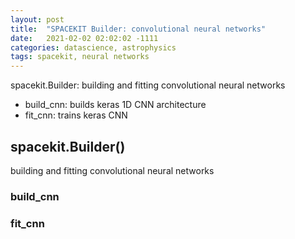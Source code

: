 ```yaml
---
layout: post
title:  "SPACEKIT Builder: convolutional neural networks"
date:   2021-02-02 02:02:02 -1111
categories: datascience, astrophysics
tags: spacekit, neural networks
---
```


spacekit.Builder: building and fitting convolutional neural networks
- build_cnn: builds keras 1D CNN architecture
- fit_cnn: trains keras CNN

## spacekit.Builder()
building and fitting convolutional neural networks

### build_cnn

### fit_cnn

